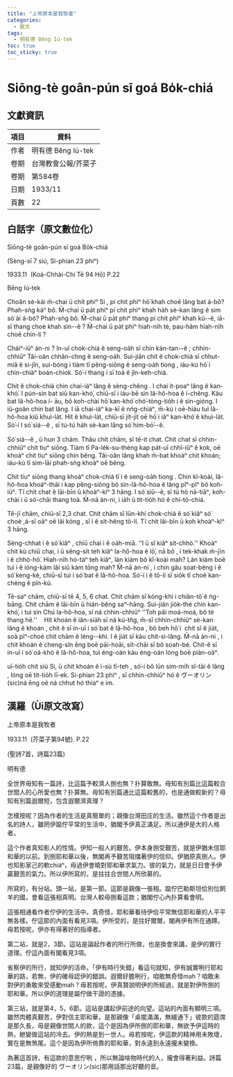 ```yaml
---
title: "上帝原本是我牧者"
categories:
  - 散文
tags:
  - 明有德 Bêng Iú-tek
toc: true
toc_sticky: true
---
```


# Siōng-tè goân-pún sī goá Bo̍k-chiá

## 文獻資訊

| 項目 | 資料 |
|---|---|
| 作者 | 明有德 Bêng Iú-tek |
| 卷期 | 台灣教會公報/芥菜子 |
| 卷期 | 第584卷 |
| 日期 | 1933/11 |
| 頁數 | 22 |

## 白話字（原文數位化）

Siōng-tè goân-pún sī goá Bo̍k-chiá

(Sèng-sī 7 siú, Si-phian 23 phiⁿ)

1933.11  (Koà-Chhài-Chí Tē 94 Hō) P.22

Bêng Iú-tek

Choân sè-kài m̄-chai ū chi̍t phiⁿ Si , pí chit phiⁿ hō͘ khah choē lâng bat á-bô? Phah-sǹg káⁿ bô. M̄-chai ū pa̍t phiⁿ pí chit phiⁿ khah ha̍h sè-kan lâng ê sim só͘ ài á-bô? Phah-sǹg bô. M̄-chai ū pa̍t phiⁿ thang pí chit phiⁿ khah kū--ê, iā-sī thang choè khah sin--ê ? M̄-chai ū pa̍t phiⁿ hiah-ni̍h té, pau-hâm hiah-ni̍h choē chin-lí ?

Cháiⁿ-iūⁿ án-ni ? In-uī chok-chiá ê seng-oa̍h sī chin kán-tan--ê ; chhin-chhiūⁿ Tâi-oân chhân-chng ê seng-oa̍h. Sui-jiân chit ê chok-chiá sī chhut-miâ ê si-jîn, sui-bóng i tiàm tī pêng-siông ê seng-oa̍h tiong , iáu-kú hō͘ i chin-chiàⁿ boán-chiok. Só͘-í thang i sī toā ê jîn-keh-chiá.

Chit ê chok-chiá chin chai-iáⁿ lâng ê sèng-chêng . I chai it-poaⁿ lâng ê kan-khó͘. I pún-sin bat siū kan-khó͘, chiū-sī i iáu-bē sìn Iâ-hô-hoa ê í-chêng. Kàu bat Iâ-hô-hoa í- āu, bô koh-chài hō͘ kan-khó͘ chó͘-tòng-tio̍h i ê sìn-gióng. I iû-goân chin bat lâng. I iā chai-iáⁿ ka-kī ê nńg-chiáⁿ, m̄-kú i oē-hiáu tuì Iâ-hô-hoa kiû khuì-la̍t. Hit ê khuì-la̍t, chiū-sī ji̍t-ji̍t oē hō͘ i iâⁿ kan-khó͘ ê khuì-la̍t. Só͘-í I só͘ siá--ê , sī tú-tú ha̍h sè-kan lâng só͘ him-bō͘--ê.

Só͘ siá--ê , ū hun 3 chām. Thâu chi̍t chām, sī tē-it chat. Chit chat sī chhin-chhiūⁿ chi̍t tiuⁿ siōng. Tiàm tī Pa-le̍k-su-thèng kap pa̍t-uī chhī-iûⁿ ê kok, oē khoàⁿ chit tiuⁿ siōng chin bêng. Tâi-oân lâng khah m̄-bat khoàⁿ chit khoán; iáu-kú tī sim-lāi phah-sǹg khoàⁿ oē bêng.

Chit tiuⁿ siōng thang khoàⁿ chok-chiá tī i ê seng-oa̍h tiong . Chin kî-koài, Iâ-hô-hoa khoáⁿ-thāi i kap pêng-siông bô sìn-Iâ-hô-hoa ê lâng pîⁿ-pîⁿ bô koh-iūⁿ. Tī chit chat ê lāi-bīn ū khoàⁿ-kìⁿ 3 hāng. I só͘ siū--ê, sī tú hó nā-tiāⁿ, koh-chài i ū só͘-chāi thang toà. M̄-nā án-ni, i ia̍h ū tit-tio̍h hó ê chí-tō-chiá.

Tē-jī chām, chiū-sī 2,3 chat. Chit chām sī lūn-khí chok-chiá ê só͘ kiâⁿ só͘ choè ,á-sī oāⁿ oē lâi kóng , sī i ê si̍t-hêng tō-lí. Tī chit lāi-bīn ū koh khoàⁿ-kìⁿ 3 hāng.

Sèng-chhat i ê só͘ kiâⁿ , chiū chai i ê oa̍h-miā. ‘'I ū sî kiâⁿ sit-chhò.'' Khoàⁿ chit kù chiū chai, i ū sêng-si̍t teh kiâⁿ Ia-hô-hoa ê lō͘, nā bô , i tek-khak m̄-jīn i ê chhò-hō͘. Hiah-ni̍h hó-táⁿ teh kiâⁿ, lán kiám bô kî-koài mah? Lán kiám boē tuì i ê ióng-kám lâi siū kám tōng mah? M̄-nā án-ni , i chin gâu soat-bêng i ê só͘ keng-kè, chiū-sī tuì i só͘ bat ê Iâ-hô-hoa. Só͘-í i ê tō-lí sī sio̍k tī choè kan-chèng ê pîn-kù.

Tē-saⁿ chām, chiū-sī tē 4, 5, 6 chat. Chit chām sī kóng-khí i chiân-tô͘ ê ńg-bāng. Chit chām ê lāi-bīn ū hián-bêng saⁿ-hāng. Sui-jiân jio̍k-thé chin kan-khó͘, i tuì sìn Chú Ia-hô-hoa, sī ná chhin-chhiūⁿ ‘'Toh pâi moá-moá, bô tè thang hē.''    Hit khoán ê iân-sia̍h sī ná kú-tn̂g, m̄-sī chhin-chhiūⁿ sè-kan lâng ê khoán , chit ê sī in-uī i só͘ bat ê Iâ-hô-hoa , bô beh hō͘ i  chit sî ê jia̍t, soà pìⁿ-choè chit chām ê léng--khì. I ê jia̍t sī kàu chi̍t-sì-lâng. M̄-nā án-ni , i chit khoán ê cheng-sîn ēng boē pāi-hoāi, si̍t-chāi sī bô soah-bé. Chit-ê sī in-uī i só͘ oá-khò ê Iâ-hô-hoa, tuì éng-oán kàu éng-oán lóng boē piàn-oāⁿ.

uī-tio̍h chit siú Si, ū chit khoán ê ì-sù tī-teh , só͘-í bô lūn sím-mi̍h sî-tāi ê lâng , lóng oē tit-tio̍h lī-ek. Si-phian 23 phiⁿ , sī chhin-chhiūⁿ hó ê ヴーオリン(sic)ná ēng oē ná chhut hó thiaⁿ e im.

## 漢羅（Ùi原文改寫）

上帝原本是我牧者

1933.11  (芥菜子第94號). P.22

(聖詩7首，詩篇23篇)

明有德

全世界毋知有一篇詩，比這篇予較濟人捌也無？扑算敢無。毋知有別篇比這篇較合世間人的心所愛也無？扑算無。毋知有別篇通比這篇較舊的，也是通做較新的？毋知有別篇遐爾短，包含遐爾濟真理？

怎樣按呢？因為作者的生活是真簡單的；親像台灣田庄的生活。雖然這个作者是出名的詩人，雖罔伊踮佇平常的生活中，猶閣予伊真正滿足。所以通伊是大的人格者。

這个作者真知影人的性情。伊知一般人的艱苦。伊本身捌受艱苦，就是伊猶未信耶和華的以前。到捌耶和華以後，無閣再予艱苦阻擋著伊的信仰。伊猶原真捌人。伊也知影家己的軟chiáⁿ，毋過伊會曉對耶和華求氣力。彼的氣力，就是日日會予伊贏艱苦的氣力。所以伊所寫的，是拄拄合世間人所欣慕的。

所寫的，有分站。頭一站，是第一節。這節是親像一張相。踮佇巴勒斯坦佮別位飼羊的國，會看這張相真明。台灣人較毋捌看這款；猶閣佇心內扑算看會明。

這張相通看作者佇伊的生活中。真奇怪，耶和華看待伊佮平常無信耶和華的人平平無各樣。佇這節的內面有看見3項。伊所受的，是拄好爾爾，閣再伊有所在通蹛。毋若按呢，伊亦有得著好的指導者。

第二站，就是2，3節。這站是論起作者的所行所做，也是換會來講，是伊的實行道理。佇這內面有閣看見3項。

省察伊的所行，就知伊的活命。「伊有時行失錯」看這句就知，伊有誠實咧行耶和華的路，若無，伊的確毋認伊的錯誤。遐爾好膽咧行，咱敢無奇怪mah？咱敢未對伊的勇敢來受感動mah？毋若按呢，伊真賢說明伊的所經過，就是對伊所捌的耶和華。所以伊的道理是屬佇做干證的憑據。

第三站，就是第4，5，6節。這站是講起伊前途的向望。這站的內面有顯明三項。雖然肉體真艱苦，伊對信主耶和華，是那親像「桌擺滿滿，無綴通下」彼款的筵席是那久長，毋是親像世間人的款，這个是因為伊所捌的耶和華，無欲予伊這時的熱，紲變做這站的冷去。伊的熱是到一世人。毋若按呢，伊這款的精神用未敗壞，實在是無煞尾。這个是因為伊所倚靠的耶和華，對永遠到永遠攏未變換。

為著這首詩，有這款的意思佇咧 ，所以無論啥物時代的人，攏會得著利益。詩篇23篇，是親像好的 ヴーオリン(sic)那用話那出好聽的音。
